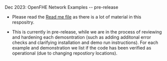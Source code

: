 Dec 2023: OpenFHE Network Examples -- pre-release 

* Please read the [Read me file](README.md) as there is a lot of material in this respositry.

* This is currently in pre-release, while we are in the process of
  reviewing and hardening each demosntration (such as adding additonal
  error checks and clarifying installation and demo run
  instructions). For each example and demonstration we list if the
  code has been verified as operational (due to changing repostiory
  locations).

